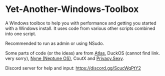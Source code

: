 # Yet-Another-Windows-Toolbox


A Windows toolbox to help you with performance and getting you started with a Windows install. It uses code from various other scripts combined into one script.

Recommended to run as admin or using NSudo.

Some parts of code (or the ideas) are from [Atlas](https://atlasos.net/), DuckOS (cannot find link. very sorry), [Nyne (Neptune OS)](https://github.com/NyneDZN/NeptuneOS), CoutX and [Privacy.Sexy](https://privacy.sexy/).

Discord server for help and input: https://discord.gg/ScucWqPtY2
